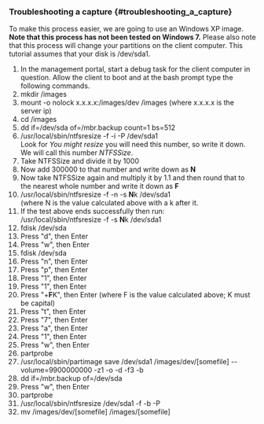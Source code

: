 ### Troubleshooting a capture {#troubleshooting_a_capture}

To make this process easier, we are going to use an Windows XP image.
**Note that this process has not been tested on Windows 7.** Please also
note that this process will change your partitions on the client
computer. This tutorial assumes that your disk is /dev/sda1.

1.  In the management portal, start a debug task for the client computer
    in question. Allow the client to boot and at the bash prompt type
    the following commands.
2.  mkdir /images
3.  mount -o nolock x.x.x.x:/images/dev /images (where x.x.x.x is the
    server ip)
4.  cd /images
5.  dd if=/dev/sda of=/mbr.backup count=1 bs=512
6.  /usr/local/sbin/ntfsresize -f -i -P /dev/sda1\
    Look for *You might resize* you will need this number, so write it
    down. We will call this number *NTFSSize*.
7.  Take NTFSSize and divide it by 1000
8.  Now add 300000 to that number and write down as **N**
9.  Now take NTFSSize again and multiply it by 1.1 and then round that
    to the nearest whole number and write it down as **F**
10. /usr/local/sbin/ntfsresize -f -n -s **N**k /dev/sda1\
    (where N is the value calculated above with a k after it.
11. If the test above ends successfully then run:\
    /usr/local/sbin/ntfsresize -f -s **N**k /dev/sda1
12. fdisk /dev/sda
13. Press \"d\", then Enter
14. Press \"w\", then Enter
15. fdisk /dev/sda
16. Press \"n\", then Enter
17. Press \"p\", then Enter
18. Press \"1\", then Enter
19. Press \"1\", then Enter
20. Press \"+**F**K\", then Enter (where F is the value calculated
    above; K must be capital)
21. Press \"t\", then Enter
22. Press \"7\", then Enter
23. Press \"a\", then Enter
24. Press \"1\", then Enter
25. Press \"w\", then Enter
26. partprobe
27. /usr/local/sbin/partimage save /dev/sda1 /images/dev/\[somefile\]
    \--volume=9900000000 -z1 -o -d -f3 -b
28. dd if=/mbr.backup of=/dev/sda
29. Press \"w\", then Enter
30. partprobe
31. /usr/local/sbin/ntfsresize /dev/sda1 -f -b -P
32. mv /images/dev/\[somefile\] /images/\[somefile\]
